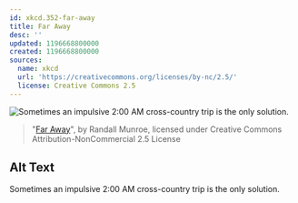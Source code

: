 ```yaml
---
id: xkcd.352-far-away
title: Far Away
desc: ''
updated: 1196668800000
created: 1196668800000
sources:
  name: xkcd
  url: 'https://creativecommons.org/licenses/by-nc/2.5/'
  license: Creative Commons 2.5
---
```

![Sometimes an impulsive 2:00 AM cross-country trip is the only solution.](https://imgs.xkcd.com/comics/far_away.png)
> "[Far Away](https://xkcd.com/352/)", by Randall Munroe, licensed under Creative Commons Attribution-NonCommercial 2.5 License

## Alt Text
Sometimes an impulsive 2:00 AM cross-country trip is the only solution.

